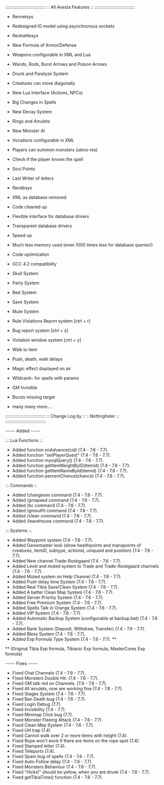 :::::::::::::::::::::::::::::::::
:: All Avesta Features ::
:::::::::::::::::::::::::::::::::

* Revnetsys
* Redesigned IO model using asynchronous sockets

* Revbattlesys
* New Formula of Armor/Defense
* Weapons configurable in XML and Lua
* Wands, Rods, Burst Arrows and Poison Arrows
* Drunk and Paralyze System
* Creatures can move diagonally
* New Lua Interface (Actions, NPCs)
* Big Changes in Spells
* New Decay System
* Rings and Amulets
* New Monster AI
* Vocations configurable in XML
* Players can summon monsters (utevo res)
* Check if the player knows the spell
* Soul Points
* Last Writer of letters

* Revdbsys
* XML as database removed
* Code cleaned up
* Flexible interface for database drivers
* Transparent database drivers
* Speed up
* Much less memory used (even 1000 times less for database queries!)
* Code optimization
* GCC 4.2 compatibility
* Skull System
* Party System
* Bed System
* Save System
* Mute System
* Rule Violations Report system [ctrl + r]
* Bug report system [ctrl + z]
* Violation window system [ctrl + y]
* Walk to item
* Push, death, walk delays
* Magic effect displayed on air
* Wildcard~ for spells with params
* GM Invisible
* Bursts missing target
* many many more....

:::::::::::::::::::::::::::::::::
:: Change Log by ::
:: Nottinghster ::
:::::::::::::::::::::::::::::::::

----- Added -----

.:: Lua Functions ::.

* Added function onAdvance(cid) (7.4 - 7.6 - 7.7).
* Added function "setPlayerQuest" (7.4 - 7.6 - 7.7).
* Added function mysqlQuery() (7.4 - 7.6 - 7.7).
* Added function getItemWeightByID(itemid) (7.4 - 7.6 - 7.7).
* Added function getItemNameById(itemid) (7.4 - 7.6 - 7.7).
* Added function percentChance(chance) (7.4 - 7.6 - 7.7).

.:: Commands ::

* Added !changesex command (7.4 - 7.6 - 7.7).
* Added /gmspeed command (7.4 - 7.6 - 7.7).
* Added /bc command (7.4 - 7.6 - 7.7).
* Added /gmoutfit command (7.4 - 7.6 - 7.7).
* Added /clean command (7.4 - 7.6 - 7.7).
* Added /leavehouse command (7.4 - 7.6 - 7.7).

.:: Systems ::.

* Added Waypoint system (7.4 - 7.6 - 7.7).
* Added Gamemaster look (show healthpoints and manapoints of creatures, itemiD, subtype, actionid, uniqueid and position) (7.4 - 7.6 - 7.7).
* Added New channel Trade-Rookgaard (7.4 - 7.6 - 7.7).
* Added Level and muted system to Trade and Trade-Rookgaard channels (7.4 - 7.6 - 7.7).
* Added Muted system on Help Channel (7.4 - 7.6 - 7.7).
* Added Push delay time System (7.4 - 7.6 - 7.7).
* Added Real Tibia Save/Clean System (7.4 - 7.6 - 7.7).
* Added A better Clean Map System (7.4 - 7.6 - 7.7).
* Added Server Priority System (7.4 - 7.6 - 7.7).
* Added Free Premium System (7.4 - 7.6 - 7.7).
* Added Spells Talk in Orange System (7.4 - 7.6 - 7.7).
* Added VIP System (7.4 - 7.6 - 7.7).
* Added Automatic Backup System (configurable at backup.bat) (7.4 - 7.6 - 7.7).
* Added Bank System (Deposit, Withdraw, Transfer) (7.4 - 7.6 - 7.7).
* Added Bless System (7.4 - 7.6 - 7.7).
* Added Exp Formula Type System (7.4 - 7.6 - 7.7). ** 

** (Original Tibia Exp formula, Tibianic Exp formula, MasterCores Exp formula)

----- Fixes -----

* Fixed Chat Channels (7.4 - 7.6 - 7.7).
* Fixed Monsters Double Hit. (7.4 - 7.6 - 7.7).
* Fixed GM talk red on Channels. (7.4 - 7.6 - 7.7).
* Fixed All amulets, now are working fine (7.4 - 7.6 - 7.7).
* Fixed Stages System (7.4 - 7.6 - 7.7).
* Fixed Ban Death bug (7.4 - 7.6 - 7.7).
* Fixed Login Debug (7.7).
* Fixed Invisibility (7.4 - 7.7).
* Fixed Minimap Click bug (7.7).
* Fixed Monster Fleeing Attack (7.4 - 7.6 - 7.7).
* Fixed Clean Map System (7.4 - 7.6 - 7.7).
* Fixed UH trap (7.4)
* Fixed Cannot walk over 2 or more items with height (7.4).
* Fixed Rope won't work if there are items on the rope spot (7.4).
* Fixed Stamped letter (7.4).
* Fixed Teleports (7.4).
* Fixed Spam bug of spells (7.4 - 7.6 - 7.7).
* Fixed Auto-Follow delay (7.4 - 7.6 - 7.7).
* Fixed Monsters Behaviour (7.4 - 7.6 - 7.7).
* Fixed "Hicks!" should be yellow, when you are drunk (7.4 - 7.6 - 7.7).
* Fixed getTibiaTime() function (7.4 - 7.6 - 7.7).